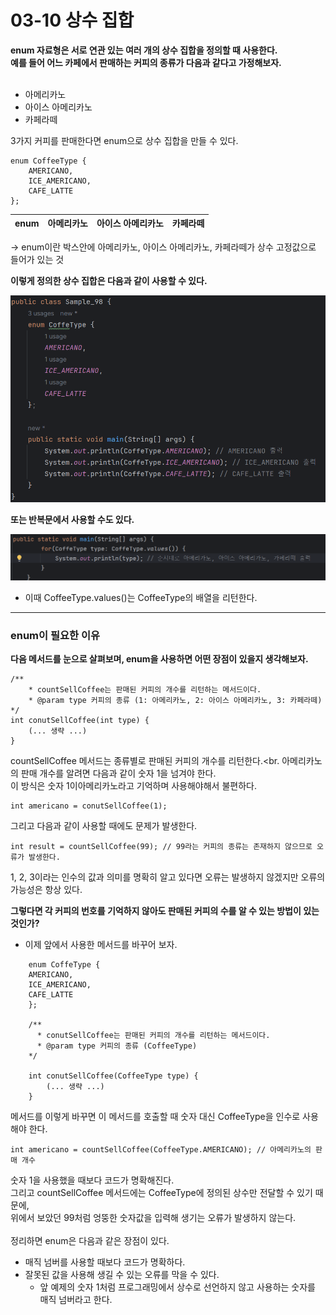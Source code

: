 # 03-10 상수 집합
<b>enum 자료형은 서로 연관 있는 여러 개의 상수 집합을 정의할 때 사용한다.<br>
예를 들어 어느 카페에서 판매하는 커피의 종류가 다음과 같다고 가정해보자.</b><br>
<br>
* 아메리카노
* 아이스 아메리카노
* 카페라떼

3가지 커피를 판매한다면 enum으로 상수 집합을 만들 수 있다.
```
enum CoffeeType {
    AMERICANO,
    ICE_AMERICANO,
    CAFE_LATTE
};
```

| **enum** | 아메리카노 | 아이스 아메리카노 | 카페라떼 |
|----------|---|---|---|
-> enum이란 박스안에 아메리카노, 아이스 아메리카노, 카페라떼가 상수 고정값으로 들어가 있는 것

<b>이렇게 정의한 상수 집합은 다음과 같이 사용할 수 있다.</b>

![img.png](image/img.png)

<b>또는 반복문에서 사용할 수도 있다.</b>

![img_1.png](image/img_1.png)

* 이때 CoffeeType.values()는 CoffeeType의 배열을 리턴한다.

---

### enum이 필요한 이유
<b>다음 메서드를 눈으로 살펴보며, enum을 사용하면 어떤 장점이 있을지 생각해보자.</b>

```
/**
    * countSellCoffee는 판매된 커피의 개수를 리턴하는 메서드이다.
    * @param type 커피의 종류 (1: 아메리카노, 2: 아이스 아메리카노, 3: 카페라떼)
*/
int conutSellCoffee(int type) {
    (... 생략 ...)
}
```

countSellCoffee 메서드는 종류별로 판매된 커피의 개수를 리턴한다.<br.
아메리카노의 판매 개수를 알려면 다음과 같이 숫자 1을 넘겨야 한다.<br>
이 방식은 숫자 1이아메리카노라고 기억하며 사용해야해서 불편하다.
```
int americano = conutSellCoffee(1);
```
그리고 다음과 같이 사용할 때에도 문제가 발생한다.
```
int result = countSellCoffee(99); // 99라는 커피의 종류는 존재하지 않으므로 오류가 발생한다.
```
1, 2, 3이라는 인수의 값과 의미를 명확히 알고 있다면 오류는 발생하지 않겠지만 오류의 가능성은 항상 있다.

<b>그렇다면 각 커피의 번호를 기억하지 않아도 판매된 커피의 수를 알 수 있는 방법이 있는 것인가?</b>
* 이제 앞에서 사용한 메서드를 바꾸어 보자.

```
    enum CoffeType {
    AMERICANO,
    ICE_AMERICANO,
    CAFE_LATTE
    };
    
    /**
      * conutSellCoffee는 판매된 커피의 개수를 리턴하는 메서드이다.
      * @param type 커피의 종류 (CoffeeType)
    */
    
    int conutSellCoffee(CoffeeType type) {
        (... 생략 ...)   
    }
```
메서드를 이렇게 바꾸면 이 메서드를 호출할 때 숫자 대신 CoffeeType을 인수로 사용해야 한다.
```
int americano = countSellCoffee(CoffeeType.AMERICANO); // 아메리카노의 판매 개수
```
숫자 1을 사용했을 때보다 코드가 명확해진다.<br>
그리고 countSellCoffee 메서드에는 CoffeeType에 정의된 상수만 전달할 수 있기 때문에,<br>
위에서 보았던 99처럼 엉뚱한 숫자값을 입력해 생기는 오류가 발생하지 않는다.<br>
<br>
정리하면 enum은 다음과 같은 장점이 있다.
* 매직 넘버를 사용할 때보다 코드가 명확하다.
* 잘못된 값을 사용해 생길 수 있는 오류를 막을 수 있다.
  - 앞 예제의 숫자 1처럼 프로그래밍에서 상수로 선언하지 않고 사용하는 숫자를 매직 넘버라고 한다.

